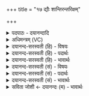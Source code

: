 +++
title = "१७ द्यौः शान्तिरन्तरिक्षम्"

+++
<details><summary>पदपाठः - दयानन्दादि</summary>

द्यौः। शान्तिः॑। अ॒न्तरि॑क्षम्। शान्तिः॑। पृ॒थि॒वी। शान्तिः॑। आपः॑। शान्तिः॑। ओष॑धयः। शान्तिः॑। वन॒स्पत॑यः। शान्तिः॑। विश्वे॑। दे॒वाः। शान्तिः॑। ब्रह्म॑। शान्तिः॑। सर्व॑म्। शान्तिः॑। शान्तिः॑। ए॒व। शान्तिः॑। सा। मा॒। शान्तिः॑। ए॒धि॒। १७।
</details>

<details><summary>अधिमन्त्रम् (VC)</summary>

- ईश्वरो देवता
- दध्यङ्ङाथर्वण ऋषिः
- भुरिक्छक्वरी
- धैवतः
</details>

<details><summary>दयानन्द-सरस्वती (हि) - विषयः</summary>

मनुष्यों को कैसे प्रयत्न करना चाहिये, इस विषय को अगले मन्त्र में कहा है ॥
</details>

<details><summary>दयानन्द-सरस्वती (हि) - पदार्थः</summary>

पदार्थान्वयभाषाः -  हे मनुष्यो ! जो (द्यौः, शान्तिः) प्रकाशयुक्त पदार्थ शान्तिकारक (अन्तरिक्षम्) दोनों लोक के बीच का आकाश (शान्तिः) शान्तिकारी (पृथिवी) भूमि (शान्तिः) सुखकारी निरुपद्रव (आपः) जल वा प्राण (शान्तिः) शान्तिदायी (ओषधयः) सोमलता आदि ओषधियाँ (शान्तिः) सुखदायी (वनस्पतयः) वट आदि वनस्पति (शान्तिः) शान्तिकारक (विश्वे, देवाः) सब विद्वान् लोग (शान्तिः) उपद्रवनिवारक (ब्रह्म) परमेश्वर वा वेद (शान्तिः) सुखदायी (सर्वम्) सम्पूर्ण वस्तु (शान्तिः) शान्तिकारक (शान्तिरेव) शान्ति ही (शान्तिः) शान्ति (मा) मुझको (एधि) प्राप्त होवे (सा) वह (शान्तिः) शान्ति तुम लोगों के लिये भी प्राप्त होवे ॥१७ ॥
</details>

<details><summary>दयानन्द-सरस्वती (हि) - भावार्थः</summary>

भावार्थभाषाः -  हे मनुष्यो ! जैसे प्रकाश आदि पदार्थ शान्ति करनेवाले होवें, वैसे तुम लोग प्रयत्न करो ॥१७ ॥
</details>

<details><summary>दयानन्द-सरस्वती (सं) - विषयः</summary>

मनुष्यैः कथं प्रयतितव्यमित्याह ॥
</details>

<details><summary>दयानन्द-सरस्वती (सं) - पदार्थः</summary>

पदार्थान्वयभाषाः -  हे मनुष्याः ! या द्यौः शान्तिरन्तरिक्षं शान्तिः पृथिवी शान्तिरापः शान्तिरोषधयः शान्तिर्वनस्पतयः शान्तिर्विश्वे देवाः शान्तिर्ब्रह्म शान्तिः सर्वं शान्तिः शान्तिरेव शान्तिर्मैधि सा शान्तिर्युष्माकमपि प्राप्नोतु ॥१७ ॥
</details>

<details><summary>दयानन्द-सरस्वती (सं) - भावार्थः</summary>

भावार्थभाषाः -  हे मनुष्याः ! यथा प्रकाशादयः पदार्थाः शान्तिकराः स्युस्तथा यूयं प्रयतध्वम् ॥१७ ॥
</details>

<details><summary>सविता जोशी ← दयानन्दः (म) - भावार्थः</summary>

भावार्थभाषाः -  हे माणसांनो ! जसे प्रकाशयुक्त पदार्थ, आकाश, भूमी, जल, सोमलता इत्यादी औषधे, वनस्पती, विद्वान लोक, परमेश्वर, वेद इत्यादी शांती देणारे असतात तशी शांती प्राप्त करण्याचा प्रयत्न तुम्हीही करा.
</details>